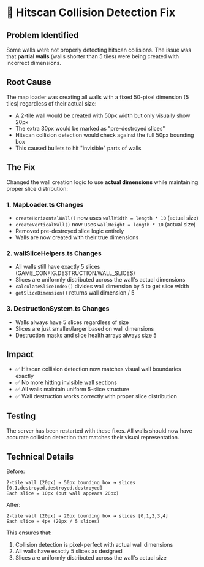# 🎯 Hitscan Collision Detection Fix

## Problem Identified
Some walls were not properly detecting hitscan collisions. The issue was that **partial walls** (walls shorter than 5 tiles) were being created with incorrect dimensions.

## Root Cause
The map loader was creating all walls with a fixed 50-pixel dimension (5 tiles) regardless of their actual size:
- A 2-tile wall would be created with 50px width but only visually show 20px
- The extra 30px would be marked as "pre-destroyed slices"
- Hitscan collision detection would check against the full 50px bounding box
- This caused bullets to hit "invisible" parts of walls

## The Fix
Changed the wall creation logic to use **actual dimensions** while maintaining proper slice distribution:

### 1. **MapLoader.ts Changes**
- `createHorizontalWall()` now uses `wallWidth = length * 10` (actual size)
- `createVerticalWall()` now uses `wallHeight = length * 10` (actual size)
- Removed pre-destroyed slice logic entirely
- Walls are now created with their true dimensions

### 2. **wallSliceHelpers.ts Changes**
- All walls still have exactly 5 slices (GAME_CONFIG.DESTRUCTION.WALL_SLICES)
- Slices are uniformly distributed across the wall's actual dimensions
- `calculateSliceIndex()` divides wall dimension by 5 to get slice width
- `getSliceDimension()` returns wall dimension / 5

### 3. **DestructionSystem.ts Changes**
- Walls always have 5 slices regardless of size
- Slices are just smaller/larger based on wall dimensions
- Destruction masks and slice health arrays always size 5

## Impact
- ✅ Hitscan collision detection now matches visual wall boundaries exactly
- ✅ No more hitting invisible wall sections
- ✅ All walls maintain uniform 5-slice structure
- ✅ Wall destruction works correctly with proper slice distribution

## Testing
The server has been restarted with these fixes. All walls should now have accurate collision detection that matches their visual representation.

## Technical Details
Before:
```
2-tile wall (20px) → 50px bounding box → slices [0,1,destroyed,destroyed,destroyed]
Each slice = 10px (but wall appears 20px)
```

After:
```
2-tile wall (20px) → 20px bounding box → slices [0,1,2,3,4]
Each slice = 4px (20px / 5 slices)
```

This ensures that:
1. Collision detection is pixel-perfect with actual wall dimensions
2. All walls have exactly 5 slices as designed
3. Slices are uniformly distributed across the wall's actual size

